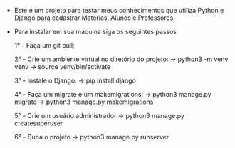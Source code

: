 - Este é um projeto para testar meus conhecimentos que utiliza Python e Django para cadastrar Matérias, Alunos e Professores.
- Para instalar em sua máquina siga os seguintes passos
  
  1° - Faça um git pull;
  
  2° - Crie um ambiente virtual no diretório do projeto:
          -> python3 -m venv venv
          -> source venv/bin/activate

  3° - Instale o Django:
          -> pip install django

  4° - Faça um migrate e um makemigrations:
        -> python3 manage.py migrate
        -> python3 manage.py makemigrations

  5° - Crie um usuário administrador
        -> python3 manage.py createsuperuser

  6° - Suba o projeto
        -> python3 manage.py runserver
